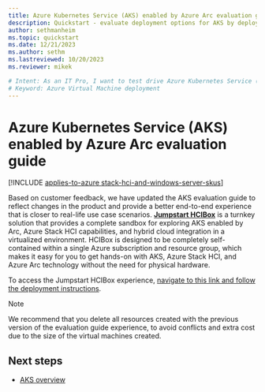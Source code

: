 ```yaml
---
title: Azure Kubernetes Service (AKS) enabled by Azure Arc evaluation guide
description: Quickstart - evaluate deployment options for AKS by deploying AKS enabled by Arc in an Azure virtual machine.
author: sethmanheim
ms.topic: quickstart
ms.date: 12/21/2023
ms.author: sethm 
ms.lastreviewed: 10/20/2023
ms.reviewer: mikek

# Intent: As an IT Pro, I want to test drive Azure Kubernetes Service (AKS) hybrid deployment options without investing in extra hardware.
# Keyword: Azure Virtual Machine deployment
---
```


# Azure Kubernetes Service (AKS) enabled by Azure Arc evaluation guide

[!INCLUDE [applies-to-azure stack-hci-and-windows-server-skus](includes/aks-hci-applies-to-skus/aks-hybrid-applies-to-azure-stack-hci-windows-server-sku.md)]

Based on customer feedback, we have updated the AKS evaluation guide to reflect changes in the product and provide a better end-to-end experience that is closer to real-life use case scenarios. [**Jumpstart HCIBox**](https://aka.ms/jumpstarthcibox) is a turnkey solution that provides a complete sandbox for exploring AKS enabled by Arc, Azure Stack HCI capabilities, and hybrid cloud integration in a virtualized environment. HCIBox is designed to be completely self-contained within a single Azure subscription and resource group, which makes it easy for you to get hands-on with AKS, Azure Stack HCI, and Azure Arc technology without the need for physical hardware.

To access the Jumpstart HCIBox experience, [navigate to this link and follow the deployment instructions](https://aka.ms/jumpstarthcibox).

> [!NOTE]
> We recommend that you delete all resources created with the previous version of the evaluation guide experience, to avoid conflicts and extra cost due to the size of the virtual machines created.

## Next steps

- [AKS overview](overview.md)
